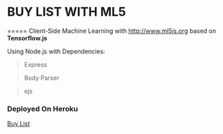# BUY LIST  WITH ML5
=====
Client-Side Machine Learning with <http://www.ml5js.org> based on **Tensorflow.js**

Using Node.js with Dependencies:
>Express 

>Body Parser 

>ejs 

### Deployed On Heroku 
[Buy List](https://www.bit.ly/classifyimg)
